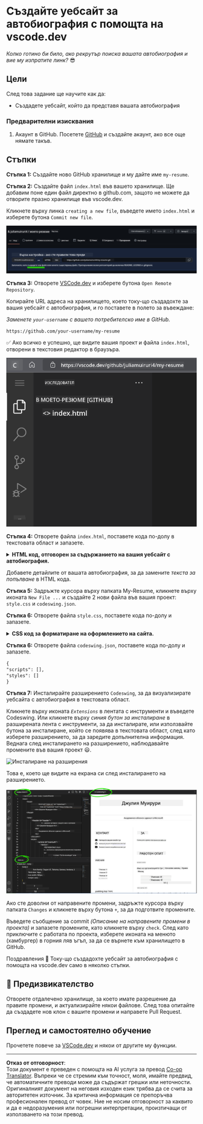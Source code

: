 <!--
CO_OP_TRANSLATOR_METADATA:
{
  "original_hash": "bd3aa6d2b879c30ea496c43aec1c49ed",
  "translation_date": "2025-08-29T11:57:16+00:00",
  "source_file": "8-code-editor/1-using-a-code-editor/assignment.md",
  "language_code": "bg"
}
-->
# Създайте уебсайт за автобиография с помощта на vscode.dev

_Колко готино би било, ако рекрутър поиска вашата автобиография и вие му изпратите линк?_ 😎

## Цели

След това задание ще научите как да:

- Създадете уебсайт, който да представя вашата автобиография

### Предварителни изисквания

1. Акаунт в GitHub. Посетете [GitHub](https://github.com/) и създайте акаунт, ако все още нямате такъв.

## Стъпки

**Стъпка 1:** Създайте ново GitHub хранилище и му дайте име `my-resume`.

**Стъпка 2:** Създайте файл `index.html` във вашето хранилище. Ще добавим поне един файл директно в github.com, защото не можете да отворите празно хранилище във vscode.dev.

Кликнете върху линка `creating a new file`, въведете името `index.html` и изберете бутона `Commit new file`.

![Създаване на нов файл в github.com](../../../../translated_images/new-file-github.com.c886796d800e8056561829a181be1382c5303da9d902d8b2dd82b68a4806e21f.bg.png)

**Стъпка 3:** Отворете [VSCode.dev](https://vscode.dev) и изберете бутона `Open Remote Repository`.

Копирайте URL адреса на хранилището, което току-що създадохте за вашия уебсайт с автобиография, и го поставете в полето за въвеждане:

_Заменете `your-username` с вашето потребителско име в GitHub._

```
https://github.com/your-username/my-resume
```

✅ Ако всичко е успешно, ще видите вашия проект и файла `index.html`, отворени в текстовия редактор в браузъра.

![Създаване на нов файл](../../../../translated_images/project-on-vscode.dev.e79815a9a95ee7feac72ebe5c941c91279716be37c575dbdbf2f43bea2c7d8b6.bg.png)

**Стъпка 4:** Отворете файла `index.html`, поставете кода по-долу в текстовата област и запазете.

<details>
    <summary><b>HTML код, отговорен за съдържанието на вашия уебсайт с автобиография.</b></summary>
    
        <html>

            <head>
                <link href="style.css" rel="stylesheet">
                <link rel="stylesheet" href="https://cdnjs.cloudflare.com/ajax/libs/font-awesome/5.15.4/css/all.min.css">
                <title>Вашето име тук!</title>
            </head>
            <body>
                <header id="header">
                    <!-- заглавие на автобиографията с вашето име и роля -->
                    <h1>Вашето име тук!</h1>
                    <hr>
                    Вашата роля!
                    <hr>
                </header>
                <main>
                    <article id="mainLeft">
                        <section>
                            <h2>КОНТАКТИ</h2>
                            <!-- контактна информация, включително социални мрежи -->
                            <p>
                                <i class="fa fa-envelope" aria-hidden="true"></i>
                                <a href="mailto:username@domain.top-level domain">Въведете вашия имейл тук</a>
                            </p>
                            <p>
                                <i class="fab fa-github" aria-hidden="true"></i>
                                <a href="github.com/yourGitHubUsername">Въведете вашето потребителско име тук!</a>
                            </p>
                            <p>
                                <i class="fab fa-linkedin" aria-hidden="true"></i>
                                <a href="linkedin.com/yourLinkedInUsername">Въведете вашето потребителско име тук!</a>
                            </p>
                        </section>
                        <section>
                            <h2>УМЕНИЯ</h2>
                            <!-- вашите умения -->
                            <ul>
                                <li>Умение 1!</li>
                                <li>Умение 2!</li>
                                <li>Умение 3!</li>
                                <li>Умение 4!</li>
                            </ul>
                        </section>
                        <section>
                            <h2>ОБРАЗОВАНИЕ</h2>
                            <!-- вашето образование -->
                            <h3>Въведете вашата специалност тук!</h3>
                            <p>
                                Въведете вашето учебно заведение тук!
                            </p>
                            <p>
                                Начална - Крайна дата
                            </p>
                        </section>            
                    </article>
                    <article id="mainRight">
                        <section>
                            <h2>ЗА МЕН</h2>
                            <!-- информация за вас -->
                            <p>Напишете кратко описание за себе си!</p>
                        </section>
                        <section>
                            <h2>ПРОФЕСИОНАЛЕН ОПИТ</h2>
                            <!-- вашият професионален опит -->
                            <h3>Длъжност</h3>
                            <p>
                                Име на организацията | Начален месец – Краен месец
                            </p>
                            <ul>
                                    <li>Задача 1 - Опишете какво сте правили!</li>
                                    <li>Задача 2 - Опишете какво сте правили!</li>
                                    <li>Опишете резултатите/влиянието от вашия принос</li>
                                    
                            </ul>
                            <h3>Длъжност 2</h3>
                            <p>
                                Име на организацията | Начален месец – Краен месец
                            </p>
                            <ul>
                                    <li>Задача 1 - Опишете какво сте правили!</li>
                                    <li>Задача 2 - Опишете какво сте правили!</li>
                                    <li>Опишете резултатите/влиянието от вашия принос</li>
                                    
                            </ul>
                        </section>
                    </article>
                </main>
            </body>
        </html>
</details>

Добавете детайлите от вашата автобиография, за да замените _текста за попълване_ в HTML кода.

**Стъпка 5:** Задръжте курсора върху папката My-Resume, кликнете върху иконата `New File ...` и създайте 2 нови файла във вашия проект: `style.css` и `codeswing.json`.

**Стъпка 6:** Отворете файла `style.css`, поставете кода по-долу и запазете.

<details>
        <summary><b>CSS код за форматиране на оформлението на сайта.</b></summary>
            
            body {
                font-family: 'Segoe UI', Tahoma, Geneva, Verdana, sans-serif;
                font-size: 16px;
                max-width: 960px;
                margin: auto;
            }
            h1 {
                font-size: 3em;
                letter-spacing: .6em;
                padding-top: 1em;
                padding-bottom: 1em;
            }

            h2 {
                font-size: 1.5em;
                padding-bottom: 1em;
            }

            h3 {
                font-size: 1em;
                padding-bottom: 1em;
            }
            main { 
                display: grid;
                grid-template-columns: 40% 60%;
                margin-top: 3em;
            }
            header {
                text-align: center;
                margin: auto 2em;
            }

            section {
                margin: auto 1em 4em 2em;
            }

            i {
                margin-right: .5em;
            }

            p {
                margin: .2em auto
            }

            hr {
                border: none;
                background-color: lightgray;
                height: 1px;
            }

            h1, h2, h3 {
                font-weight: 100;
                margin-bottom: 0;
            }
            #mainLeft {
                border-right: 1px solid lightgray;
            }
            
</details>

**Стъпка 6:** Отворете файла `codeswing.json`, поставете кода по-долу и запазете.

    {
    "scripts": [],
    "styles": []
    }

**Стъпка 7:** Инсталирайте разширението `Codeswing`, за да визуализирате уебсайта с автобиография в текстовата област.

Кликнете върху иконата _`Extensions`_ в лентата с инструменти и въведете Codeswing. Или кликнете върху _синия бутон за инсталиране_ в разширената лента с инструменти, за да инсталирате, или използвайте бутона за инсталиране, който се появява в текстовата област, след като изберете разширението, за да заредите допълнителна информация. Веднага след инсталирането на разширението, наблюдавайте промените във вашия проект 😃.

![Инсталиране на разширения](../../../../8-code-editor/images/install-extension.gif)

Това е, което ще видите на екрана си след инсталирането на разширението.

![Codeswing разширение в действие](../../../../translated_images/after-codeswing-extension-pb.0ebddddcf73b550994947a9084e35e2836c713ae13839d49628e3c764c1cfe83.bg.png)

Ако сте доволни от направените промени, задръжте курсора върху папката `Changes` и кликнете върху бутона `+`, за да подготвите промените.

Въведете съобщение за commit _(Описание на направените промени в проекта)_ и запазете промените, като кликнете върху `check`. След като приключите с работата по проекта, изберете иконата на менюто (хамбургер) в горния ляв ъгъл, за да се върнете към хранилището в GitHub.

Поздравления 🎉 Току-що създадохте уебсайт за автобиография с помощта на vscode.dev само в няколко стъпки.

## 🚀 Предизвикателство

Отворете отдалечено хранилище, за което имате разрешение да правите промени, и актуализирайте някои файлове. След това опитайте да създадете нов клон с вашите промени и направете Pull Request.

## Преглед и самостоятелно обучение

Прочетете повече за [VSCode.dev](https://code.visualstudio.com/docs/editor/vscode-web?WT.mc_id=academic-0000-alfredodeza) и някои от другите му функции.

---

**Отказ от отговорност**:  
Този документ е преведен с помощта на AI услуга за превод [Co-op Translator](https://github.com/Azure/co-op-translator). Въпреки че се стремим към точност, моля, имайте предвид, че автоматичните преводи може да съдържат грешки или неточности. Оригиналният документ на неговия изходен език трябва да се счита за авторитетен източник. За критична информация се препоръчва професионален превод от човек. Ние не носим отговорност за каквито и да е недоразумения или погрешни интерпретации, произтичащи от използването на този превод.